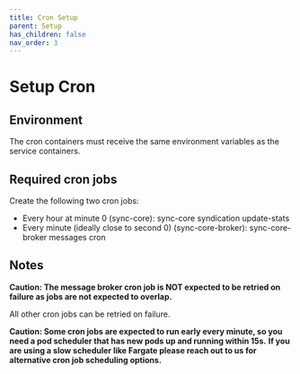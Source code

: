 ```yaml
---
title: Cron Setup
parent: Setup
has_children: false
nav_order: 3
---
```


# Setup Cron

## Environment

The cron containers must receive the same environment variables as the service containers.

## Required cron jobs

Create the following two cron jobs:
- Every hour at minute 0 (sync-core): sync-core syndication update-stats
- Every minute (ideally close to second 0) (sync-core-broker): sync-core-broker messages cron

## Notes

**Caution: The message broker cron job is NOT expected to be retried on failure as jobs are not expected to overlap.**

All other cron jobs can be retried on failure.

**Caution: Some cron jobs are expected to run early every minute, so you need a pod scheduler that has new pods up and running within 15s.**
**If you are using a slow scheduler like Fargate please reach out to us for alternative cron job scheduling options.**
